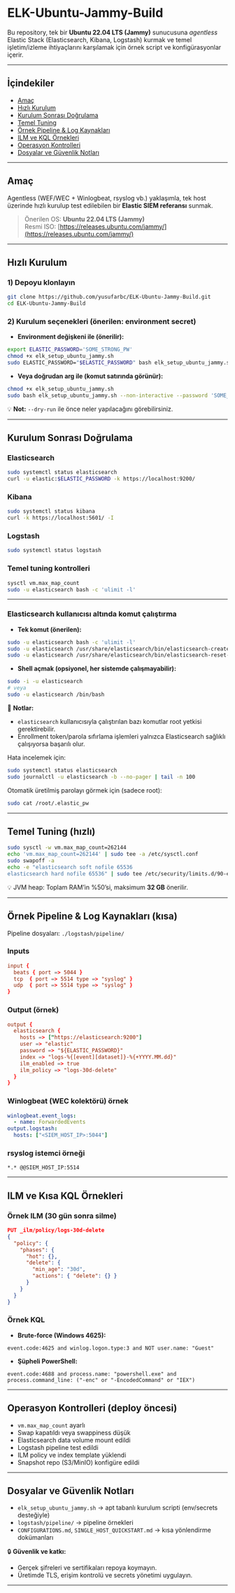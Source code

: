 # ELK-Ubuntu-Jammy-Build

Bu repository, tek bir **Ubuntu 22.04 LTS (Jammy)** sunucusuna *agentless* Elastic Stack (Elasticsearch, Kibana, Logstash) kurmak ve temel işletim/izleme ihtiyaçlarını karşılamak için örnek script ve konfigürasyonlar içerir.

---

## İçindekiler

- [Amaç](#amaç)  
- [Hızlı Kurulum](#hızlı-kurulum)  
- [Kurulum Sonrası Doğrulama](#kurulum-sonrası-doğrulama)  
- [Temel Tuning](#temel-tuning-hızlı)  
- [Örnek Pipeline & Log Kaynakları](#örnek-pipeline--log-kaynakları-kısa)  
- [ILM ve KQL Örnekleri](#ilm-ve-kısa-kql-örnekleri)  
- [Operasyon Kontrolleri](#operasyon-kontrolleri-deploy-öncesi)  
- [Dosyalar ve Güvenlik Notları](#dosyalar-ve-güvenlik-notları)  

---

## Amaç

Agentless (WEF/WEC + Winlogbeat, rsyslog vb.) yaklaşımla, tek host üzerinde hızlı kurulup test edilebilen bir **Elastic SIEM referansı** sunmak.

> Önerilen OS: **Ubuntu 22.04 LTS (Jammy)**  
> Resmi ISO: [https://releases.ubuntu.com/jammy/](https://releases.ubuntu.com/jammy/)

---

## Hızlı Kurulum

### 1) Depoyu klonlayın
```bash
git clone https://github.com/yusufarbc/ELK-Ubuntu-Jammy-Build.git
cd ELK-Ubuntu-Jammy-Build
```

### 2) Kurulum seçenekleri (önerilen: environment secret)

- **Environment değişkeni ile (önerilir):**
```bash
export ELASTIC_PASSWORD='SOME_STRONG_PW'
chmod +x elk_setup_ubuntu_jammy.sh
sudo ELASTIC_PASSWORD="$ELASTIC_PASSWORD" bash elk_setup_ubuntu_jammy.sh --non-interactive
```

- **Veya doğrudan arg ile (komut satırında görünür):**
```bash
chmod +x elk_setup_ubuntu_jammy.sh
sudo bash elk_setup_ubuntu_jammy.sh --non-interactive --password 'SOME_STRONG_PW'
```

💡 **Not:** `--dry-run` ile önce neler yapılacağını görebilirsiniz.

---

## Kurulum Sonrası Doğrulama

### Elasticsearch
```bash
sudo systemctl status elasticsearch
curl -u elastic:$ELASTIC_PASSWORD -k https://localhost:9200/
```

### Kibana
```bash
sudo systemctl status kibana
curl -k https://localhost:5601/ -I
```

### Logstash
```bash
sudo systemctl status logstash
```

### Temel tuning kontrolleri
```bash
sysctl vm.max_map_count
sudo -u elasticsearch bash -c 'ulimit -l'
```

---

### Elasticsearch kullanıcısı altında komut çalıştırma

- **Tek komut (önerilen):**
```bash
sudo -u elasticsearch bash -c 'ulimit -l'
sudo -u elasticsearch /usr/share/elasticsearch/bin/elasticsearch-create-enrollment-token -s kibana
sudo -u elasticsearch /usr/share/elasticsearch/bin/elasticsearch-reset-password -u elastic -s -b
```

- **Shell açmak (opsiyonel, her sistemde çalışmayabilir):**
```bash
sudo -i -u elasticsearch
# veya
sudo -u elasticsearch /bin/bash
```

🔎 **Notlar:**  
- `elasticsearch` kullanıcısıyla çalıştırılan bazı komutlar root yetkisi gerektirebilir.  
- Enrollment token/parola sıfırlama işlemleri yalnızca Elasticsearch sağlıklı çalışıyorsa başarılı olur.  

Hata incelemek için:
```bash
sudo systemctl status elasticsearch
sudo journalctl -u elasticsearch -b --no-pager | tail -n 100
```

Otomatik üretilmiş parolayı görmek için (sadece root):
```bash
sudo cat /root/.elastic_pw
```

---

## Temel Tuning (hızlı)

```bash
sudo sysctl -w vm.max_map_count=262144
echo 'vm.max_map_count=262144' | sudo tee -a /etc/sysctl.conf
sudo swapoff -a
echo -e "elasticsearch soft nofile 65536
elasticsearch hard nofile 65536" | sudo tee /etc/security/limits.d/90-elasticsearch.conf
```

💡 JVM heap: Toplam RAM’in %50’si, maksimum **32 GB** önerilir.

---

## Örnek Pipeline & Log Kaynakları (kısa)

Pipeline dosyaları: `./logstash/pipeline/`

### Inputs
```conf
input {
  beats { port => 5044 }
  tcp  { port => 5514 type => "syslog" }
  udp  { port => 5514 type => "syslog" }
}
```

### Output (örnek)
```conf
output {
  elasticsearch {
    hosts => ["https://elasticsearch:9200"]
    user => "elastic"
    password => "${ELASTIC_PASSWORD}"
    index => "logs-%{[event][dataset]}-%{+YYYY.MM.dd}"
    ilm_enabled => true
    ilm_policy => "logs-30d-delete"
  }
}
```

### Winlogbeat (WEC kolektörü) örnek
```yaml
winlogbeat.event_logs:
  - name: ForwardedEvents
output.logstash:
  hosts: ["<SIEM_HOST_IP>:5044"]
```

### rsyslog istemci örneği
```
*.* @@SIEM_HOST_IP:5514
```

---

## ILM ve Kısa KQL Örnekleri

### Örnek ILM (30 gün sonra silme)
```json
PUT _ilm/policy/logs-30d-delete
{
  "policy": {
    "phases": {
      "hot": {},
      "delete": {
        "min_age": "30d",
        "actions": { "delete": {} }
      }
    }
  }
}
```

### Örnek KQL
- **Brute-force (Windows 4625):**
```
event.code:4625 and winlog.logon.type:3 and NOT user.name: "Guest"
```

- **Şüpheli PowerShell:**
```
event.code:4688 and process.name: "powershell.exe" and process.command_line: ("-enc" or "-EncodedCommand" or "IEX")
```

---

## Operasyon Kontrolleri (deploy öncesi)

- `vm.max_map_count` ayarlı  
- Swap kapatıldı veya swappiness düşük  
- Elasticsearch data volume mount edildi  
- Logstash pipeline test edildi  
- ILM policy ve index template yüklendi  
- Snapshot repo (S3/MinIO) konfigüre edildi  

---

## Dosyalar ve Güvenlik Notları

- `elk_setup_ubuntu_jammy.sh` → apt tabanlı kurulum scripti (env/secrets desteğiyle)  
- `logstash/pipeline/` → pipeline örnekleri  
- `CONFIGURATIONS.md`, `SINGLE_HOST_QUICKSTART.md` → kısa yönlendirme dokümanları  

🔒 **Güvenlik ve katkı:**  
- Gerçek şifreleri ve sertifikaları repoya koymayın.  
- Üretimde TLS, erişim kontrolü ve secrets yönetimi uygulayın.  

---
